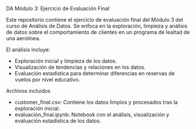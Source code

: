 DA Módulo 3: Ejercicio de Evaluación Final 

Este repositorio contiene el ejercicio de evaluación final del Módulo 3 del curso de Análisis de Datos. 
Se enfoca en la exploración, limpieza y análisis de datos sobre el comportamiento de clientes en un programa de lealtad de una aerolínea.

El análisis incluye:
- Exploración inicial y limpieza de los datos.
- Visualización de tendencias y relaciones en los datos.
- Evaluación estadística para determinar diferencias en reservas de vuelos por nivel educativo.

Archivos incluidos
- customer_final.csv: Contiene los datos limpios y procesados tras la exploración inicial.
- evaluación_final.ipynb: Notebook con el análisis, visualización y evaluación estadística de los datos.

